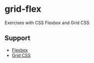 # grid-flex
Exercises with CSS Flexbox and Grid CSS

## Support

* [Flexbox](https://caniuse.com/flexbox)
* [Grid CSS](https://caniuse.com/css-grid)
